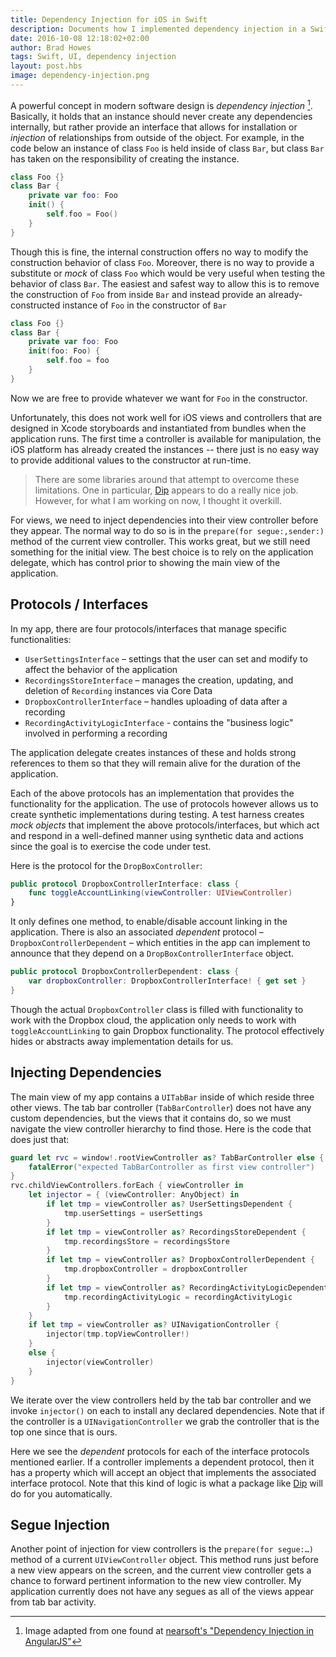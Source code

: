 ```yaml
--- 
title: Dependency Injection for iOS in Swift
description: Documents how I implemented dependency injection in a Swift iOS project
date: 2016-10-08 12:18:02+02:00
author: Brad Howes
tags: Swift, UI, dependency injection
layout: post.hbs
image: dependency-injection.png
---
```


A powerful concept in modern software design is *dependency injection* [^1]. Basically, it holds that an instance
should never create any dependencies internally, but rather provide an interface that allows for installation or
*injection* of relationships from outside of the object. For example, in the code below an instance of class
`Foo` is held inside of class `Bar`, but class `Bar` has taken on the responsibility of creating the instance.

```swift
class Foo {}
class Bar {
    private var foo: Foo
    init() {
        self.foo = Foo()
    }
}
```

Though this is fine, the internal construction offers no way to modify the construction behavior of class `Foo`.
Moreover, there is no way to provide a substitute or *mock* of class `Foo` which would be very useful when
testing the behavior of class `Bar`. The easiest and safest way to allow this is to remove the construction of
`Foo` from inside `Bar` and instead provide an already-constructed instance of `Foo` in the constructor of `Bar`

```swift
class Foo {}
class Bar {
    private var foo: Foo
    init(foo: Foo) {
        self.foo = foo
    }
}
```

Now we are free to provide whatever we want for `Foo` in the constructor.

Unfortunately, this does not work well for iOS views and controllers that are designed in Xcode storyboards and
instantiated from bundles when the application runs. The first time a controller is available for manipulation,
the iOS platform has already created the instances -- there just is no easy way to provide additional values to
the constructor at run-time.

> There are some libraries around that attempt to overcome these limitations. One in particular,
> [Dip](https://github.com/AliSoftware/Dip) appears to do a really nice job. However, for what I am working on
> now, I thought it overkill.

For views, we need to inject dependencies into their view controller before they appear. The normal way to do so
is in the `prepare(for segue:,sender:)` method of the current view controller. This works great, but we still
need something for the initial view. The best choice is to rely on the application delegate, which has control
prior to showing the main view of the application.

## Protocols / Interfaces

In my app, there are four protocols/interfaces that manage specific functionalities:

* `UserSettingsInterface` – settings that the user can set and modify to affect the behavior of the application
* `RecordingsStoreInterface` – manages the creation, updating, and deletion of `Recording` instances via Core
Data
* `DropboxControllerInterface` – handles uploading of data after a recording
* `RecordingActivityLogicInterface` - contains the "business logic" involved in performing a recording

The application delegate creates instances of these and holds strong references to them so that they will remain
alive for the duration of the application.

Each of the above protocols has an implementation that provides the functionality for the application. The use
of protocols however allows us to create synthetic implementations during testing. A test harness creates *mock
objects* that implement the above protocols/interfaces, but which act and respond in a well-defined manner using
synthetic data and actions since the goal is to exercise the code under test.

Here is the protocol for the `DropBoxController`:

```swift
public protocol DropboxControllerInterface: class {
    func toggleAccountLinking(viewController: UIViewController)
}
```

It only defines one method, to enable/disable account linking in the application. There is also an associated
*dependent* protocol – `DropboxControllerDependent` – which entities in the app can implement to announce that
they depend on a `DropBoxControllerInterface` object.

```swift
public protocol DropboxControllerDependent: class {
    var dropboxController: DropboxControllerInterface! { get set }
}
```

Though the actual `DropboxController` class is filled with functionality to work with the Dropbox cloud, the
application only needs to work with `toggleAccountLinking` to gain Dropbox functionality. The protocol
effectively hides or abstracts away implementation details for us.

## Injecting Dependencies

The main view of my app contains a `UITabBar` inside of which reside three other views. The tab bar controller
(`TabBarController`) does not have any custom dependencies, but the views that it contains do, so we must
navigate the view controller hierarchy to find those. Here is the code that does just that:

```swift
guard let rvc = window!.rootViewController as? TabBarController else {
    fatalError("expected TabBarController as first view controller")
}
rvc.childViewControllers.forEach { viewController in
    let injector = { (viewController: AnyObject) in
        if let tmp = viewController as? UserSettingsDependent {
            tmp.userSettings = userSettings
        }
        if let tmp = viewController as? RecordingsStoreDependent {
            tmp.recordingsStore = recordingsStore
        }
        if let tmp = viewController as? DropboxControllerDependent {
            tmp.dropboxController = dropboxController
        }
        if let tmp = viewController as? RecordingActivityLogicDependent {
            tmp.recordingActivityLogic = recordingActivityLogic
        }
    }
    if let tmp = viewController as? UINavigationController {
        injector(tmp.topViewController!)
    }
    else {
        injector(viewController)
    }
}
```

We iterate over the view controllers held by the tab bar controller and we invoke `injector()` on each to
install any declared dependencies. Note that if the controller is a `UINavigationController` we grab the
controller that is the top one since that is ours.

Here we see the *dependent* protocols for each of the interface protocols mentioned earlier. If a controller
implements a dependent protocol, then it has a property which will accept an object that implements the
associated interface protocol. Note that this kind of logic is what a package like
[Dip](https://github.com/AliSoftware/Dip) will do for you automatically.

## Segue Injection

Another point of injection for view controllers is the `prepare(for segue:…)` method of a current
`UIViewController` object. This method runs just before a new view appears on the screen, and the current view
controller gets a chance to forward pertinent information to the new view controller. My application currently
does not have any segues as all of the views appear from tab bar activity.

[^1]: Image adapted from one found at
[nearsoft's "Dependency Injection in AngularJS"](http://nearsoft.com/admin/wp-content/uploads/2015/10/top-dependency-injection-in-angularjs.jpg)
